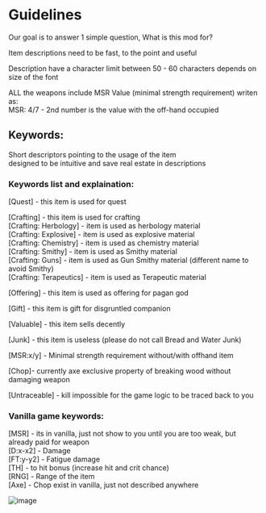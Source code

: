 # Guidelines
Our goal is to answer 1 simple question, What is this mod for?

Item descriptions need to be fast, to the point and useful

Description have a character limit between 50 - 60 characters depends on size of the font

ALL the weapons include MSR Value (minimal strength requirement) writen as:  
MSR: 4/7 - 2nd number is the value with the off-hand occupied

## Keywords:

Short descriptors pointing to the usage of the item  
designed to be intuitive and save real estate in descriptions


### Keywords list and explaination:

[Quest] - this item is used for quest

[Crafting] - this item is used for crafting  
[Crafting: Herbology] - item is used as herbology material  
[Crafting: Explosive] - item is used as explosive material  
[Crafting: Chemistry] - item is used as chemistry material  
[Crafting: Smithy] - item is used as Smithy material  
[Crafting: Guns] - item is used as Gun Smithy material (different name to avoid Smithy)  
[Crafting: Terapeutics] - item is used as Terapeutic material  

[Offering] - this item is used as offering for pagan god
  
[Gift] - this item is gift for disgruntled companion
  
[Valuable] - this item sells decently
  
[Junk] - this item is useless (please do not call Bread and Water Junk)
  
[MSR:x/y] - Minimal strength requirement without/with offhand item
  
[Chop]- currently axe exclusive property of breaking wood without damaging weapon

[Untraceable] - kill impossible for the game logic to be traced back to you

### Vanilla game keywords:

[MSR] - its in vanilla, just not show to you until you are too weak, but already paid for weapon    
[D:x-x2] - Damage    
[FT:y-y2] - Fatigue damage  
[TH] - to hit bonus (increase hit and crit chance)     
[RNG] - Range of the item  
[Axe] - Chop exist in vanilla, just not described anywhere  

![image](https://github.com/user-attachments/assets/903f90ea-efeb-4d64-9d17-6b1a72b5e1f0)


